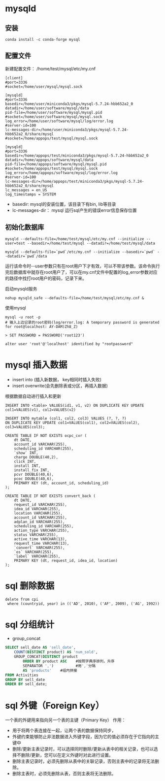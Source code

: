 
# mysqld
## 安装
```
conda install -c conda-forge mysql
```

## 配置文件
新建配置文件： /home/test/mysql/etc/my.cnf
```
[client]
#port=3336
#socket=/home/user/mysql/mysql.sock

[mysqld]
#port=3336
basedir=/home/user/miniconda3/pkgs/mysql-5.7.24-hbb652a2_0
datadir=/home/user/software/mysql/data
pid-file=/home/user/software/mysql/mysql.pid
#socket=/home/user/software/mysql/mysql.sock
log_error=/home/user/software/mysql/log/error.log
#server-id=100
lc-messages-dir=/home/user/miniconda3/pkgs/mysql-5.7.24-hbb652a2_0/share/mysql
#socket=/home/appops/test/mysql/mysql.sock

[mysqld]
#port=3336
basedir=/home/appops/test/miniconda3/pkgs/mysql-5.7.24-hbb652a2_0
datadir=/home/appops/software/mysql/data
pid-file=/home/appops/software/mysql/mysql.pid
#socket=/home/appops/test/mysql/mysql.sock
log_error=/home/appops/software/mysql/log/error.log
#server-id=100
lc-messages-dir=/home/appops/test/miniconda3/pkgs/mysql-5.7.24-hbb652a2_0/share/mysql
lc_messages = en_US
log_timestamps = SYSTEM
```
- basedir: mysql的安装位置，该目录下有bin, lib等目录
- lc-messages-dir： mysql 运行sql产生的错误error信息保存位置

## 初始化数据库
```
mysqld --defaults-file=/home/test/mysql/etc/my.cnf --initialize --user=test --basedir=/home/test/mysql --datadir=/home/test/mysql/data

mysqld --defaults-file=`pwd`/etc/my.cnf --initialize --basedir=`pwd` --datadir=`pwd`/data
```
运行该命令时--user参数只有在root用户下才有效，可以不带该参数。该命令执行完后数据库中就存在root用户了，可以在my.cnf文件中配置的log_error参数对应的路径中找打root用户的密码，记录下来。

启动mysqld服务
```
nohup mysqld_safe --defaults-file=/home/test/mysql/etc/my.cnf &
```

使用mysql
```
mysql -u root -p
# 输入上边记录的root密码(log/error.log: A temporary password is generated for root@localhost: AY-DAM)Zh8_Z)

> SET PASSWORD = PASSWORD('root123')

alter user 'root'@'localhost' identified by "rootpassword"
```


# mysql 插入数据

- insert into (插入新数据， key相同时插入失败)
- insert overwrite(会先删除表或分区，再插入数据)

根据数据自动进行插入和更新
```
INSERT INTO <table> VALUES(id1, v1, v2) ON DUPLICATE KEY UPDATE col1=VALUES(v1), col2=VALUES(v2)
```

```
INSERT INTO mytable (col1, col2, col3) VALUES (?, ?, ?)
ON DUPLICATE KEY UPDATE col1=VALUES(col1), col2=VALUES(col2), col3=VALUES(col3);
```


```
CREATE TABLE IF NOT EXISTS ocpc_cvr (
    dt DATE,
    account_id VARCHAR(255),
    scheduling_id VARCHAR(255),
    `show` INT,
    charge DOUBLE(40,2),
    click INT,
    install INT,
    install_fix INT,
    pcvr DOUBLE(40,6),
    pcoc DOUBLE(40,6),
    PRIMARY KEY (dt, account_id, scheduling_id)
);
```


```
CREATE TABLE IF NOT EXISTS convert_back (
    dt DATE,
    request_id VARCHAR(255),
    idea_id VARCHAR(255),
    location VARCHAR(255),
    account_id VARCHAR(255),
    adplan_id VARCHAR(255),
    scheduling_id VARCHAR(255),
    action_type VARCHAR(255),
    status VARCHAR(255),
    active_time VARCHAR(13),
    request_time VARCHAR(13),
    `convert` VARCHAR(255),
    `os` VARCHAR(255),
    `label` VARCHAR(255),
    PRIMARY KEY (dt, request_id, idea_id, location)
);
```

# sql 删除数据
```
delete from cpi
 where (countryid, year) in (('AD', 2010), ('AF', 2009), ('AG', 1992))
```

# sql 分组统计

- group_concat

```sql
SELECT sell_date AS 'sell_date',
    COUNT(DISTINCT product) AS 'num_sold',
    GROUP_CONCAT(DISTINCT product 
        ORDER BY product ASC    #按照字典序排列，升序
        SEPARATOR ',')          #用','分隔
        AS 'products'    #组内拼接
FROM Activities
GROUP BY sell_date
ORDER BY sell_date;
```

# sql 外键（Foreign Key）
一个表的外键用来指向另一个表的主键（Primary Key）
作用： 
- 用于将两个表连接在一起，让两个表的数据保持同步，
- 外键约束能够防止非法数据进入外键字段，因为它的值必须存在于它指向的主键中
- 删除/更新主表记录时，可以选择同时删除/更新从表中的相关记录，也可以选择不删除/更新，您可以在定义外键时对此进行设置。
- 删除主表记录时，必须先删除从表中的关联记录，否则主表中的记录将无法删除。
- 删除主表时，必须先删除从表，否则主表将无法删除。
